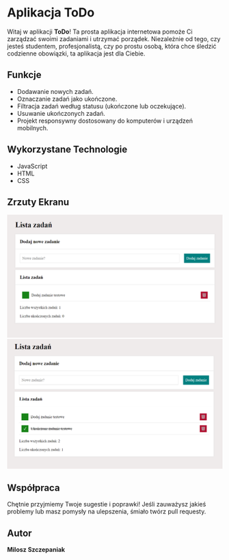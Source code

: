 # Aplikacja ToDo

Witaj w aplikacji **ToDo**! Ta prosta aplikacja internetowa pomoże Ci zarządzać swoimi zadaniami i utrzymać porządek. Niezależnie od tego, czy jesteś studentem, profesjonalistą, czy po prostu osobą, która chce śledzić codzienne obowiązki, ta aplikacja jest dla Ciebie.

## Funkcje

- Dodawanie nowych zadań.
- Oznaczanie zadań jako ukończone.
- Filtracja zadań według statusu (ukończone lub oczekujące).
- Usuwanie ukończonych zadań.
- Projekt responsywny dostosowany do komputerów i urządzeń mobilnych.

## Wykorzystane Technologie

- JavaScript
- HTML
- CSS


## Zrzuty Ekranu

![Zrzut ekranu 1](./images/1.png)
![Zrzut ekranu 2](./images/2.png)


## Współpraca

Chętnie przyjmiemy Twoje sugestie i poprawki! Jeśli zauważysz jakieś problemy lub masz pomysły na ulepszenia, śmiało twórz pull requesty.


## Autor
**Milosz Szczepaniak**


